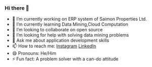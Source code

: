 ### Hi there 👋

- 🔭 I’m currently working on ERP system of Saimon Properties Ltd.
- 🌱 I’m currently learning Data Mining,Cloud Computation
- 👯 I’m looking to collaborate on open source
- 🤔 I’m looking for help with solving data mining problems
- 💬 Ask me about application development skills
- 📫 How to reach me: [Instagram](https://www.instagram.com/shariar_islam_saimon/) [LinkedIn](https://www.linkedin.com/in/shariar-islam-saimon)
- 😄 Pronouns: He/Him
- ⚡ Fun fact: A problem solver with a can-do attitude
